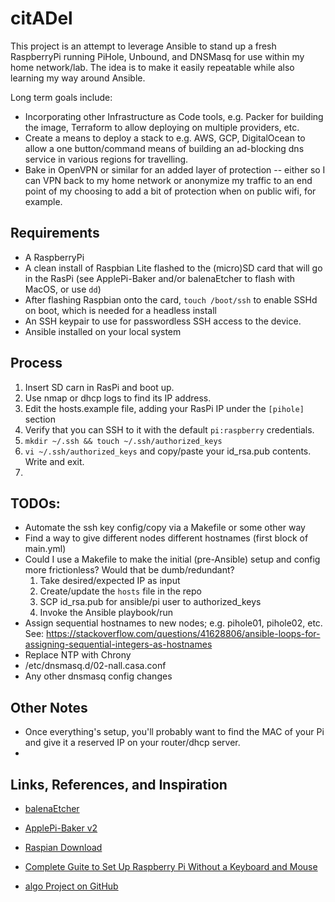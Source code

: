 # citADel

This project is an attempt to leverage Ansible to stand up a fresh RaspberryPi running PiHole, Unbound, and DNSMasq for use within my home network/lab.
The idea is to make it easily repeatable while also learning my way around Ansible.

Long term goals include:
* Incorporating other Infrastructure as Code tools, e.g. Packer for building the image, Terraform to allow deploying on multiple providers, etc.
* Create a means to deploy a stack to e.g. AWS, GCP, DigitalOcean to allow a one button/command means of building an ad-blocking dns service in various regions for travelling.
* Bake in OpenVPN or similar for an added layer of protection -- either so I can VPN back to my home network or anonymize my traffic to an end point of my choosing to add a bit of protection when on public wifi, for example.

## Requirements
* A RaspberryPi
* A clean install of Raspbian Lite flashed to the (micro)SD card that will go in the RasPi (see ApplePi-Baker and/or balenaEtcher to flash with MacOS, or use `dd`)
* After flashing Raspbian onto the card, `touch /boot/ssh` to enable SSHd on boot, which is needed for a headless install
* An SSH keypair to use for passwordless SSH access to the device.
* Ansible installed on your local system

## Process
1. Insert SD carn in RasPi and boot up.
1. Use nmap or dhcp logs to find its IP address.
1. Edit the hosts.example file, adding your RasPi IP under the `[pihole]` section
1. Verify that you can SSH to it with the default `pi:raspberry` credentials.
1. `mkdir ~/.ssh && touch ~/.ssh/authorized_keys`
1. `vi ~/.ssh/authorized_keys` and copy/paste your id_rsa.pub contents. Write and exit.
1. 

## TODOs:
* Automate the ssh key config/copy via a Makefile or some other way
* Find a way to give different nodes different hostnames (first block of main.yml)
* Could I use a Makefile to make the initial (pre-Ansible) setup and config more frictionless? Would that be dumb/redundant?
  1. Take desired/expected IP as input
  1. Create/update the `hosts` file in the repo
  1. SCP id_rsa.pub for ansible/pi user to authorized_keys
  1. Invoke the Ansible playbook/run
* Assign sequential hostnames to new nodes; e.g. pihole01, pihole02, etc. See: https://stackoverflow.com/questions/41628806/ansible-loops-for-assigning-sequential-integers-as-hostnames
* Replace NTP with Chrony
* /etc/dnsmasq.d/02-nall.casa.conf
* Any other dnsmasq config changes

## Other Notes
* Once everything's setup, you'll probably want to find the MAC of your Pi and give it a reserved IP on your router/dhcp server.
*

## Links, References, and Inspiration

* [balenaEtcher](https://www.balena.io/etcher/)
* [ApplePi-Baker v2](https://www.tweaking4all.com/hardware/raspberry-pi/applepi-baker-v2/)
* [Raspian Download](https://www.raspberrypi.org/downloads/raspbian/)

* [Complete Guite to Set Up Raspberry Pi Without a Keyboard and Mouse](https://sendgrid.com/blog/complete-guide-set-raspberry-pi-without-keyboard-mouse/)
* [algo Project on GitHub](https://github.com/trailofbits/algo)
